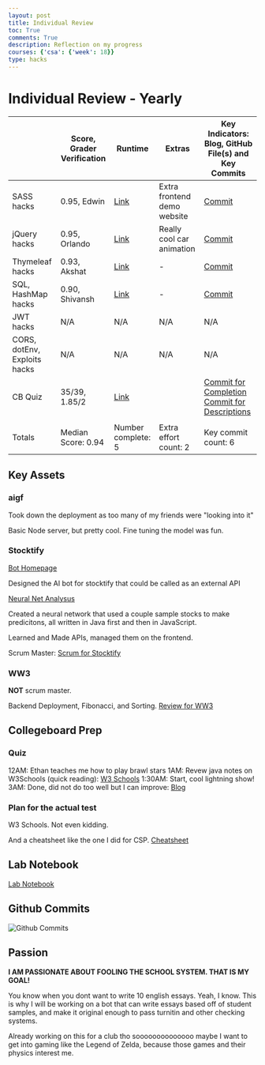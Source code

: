```yaml
---
layout: post
title: Individual Review
toc: True
comments: True
description: Reflection on my progress
courses: {'csa': {'week': 18}}
type: hacks
---
```


# Individual Review - Yearly

|                              | Score, Grader Verification | Runtime                                                                                        | Extras                      | Key Indicators: Blog, GitHub File(s) and Key Commits                                                                                                                                                                                  |
|------------------------------|----------------------------|------------------------------------------------------------------------------------------------|-----------------------------|---------------------------------------------------------------------------------------------------------------------------------------------------------------------------------------------------------------------------------------|
| SASS hacks                   | 0.95, Edwin                | [Link](https://rachit-j.github.io/Rackets-Blog/2023/11/05/P3M-SASSFundamentals_IPYNB_2_.html)  | Extra frontend demo website | [Commit](https://github.com/rachit-j/Rackets-Blog/commit/13a57848ca3441e2b2abe4f3b82705b360391bcf)                                                                                                                                    |
| jQuery hacks                 | 0.95, Orlando              | [Link](https://rachit-j.github.io/Rackets-Blog/2023/12/07/UX_jQuery_CRUD_lesson_IPYNB_2_.html) | Really cool car animation   | [Commit](https://github.com/rachit-j/Rackets-Blog/commit/133cbdeca0450b3377246635c08fba5d26778dbf)                                                                                                                                    |
| Thymeleaf hacks              | 0.93, Akshat               | [Link](https://rachit-j.github.io/Rackets-Blog/2023/12/12/Spring-Thymeleaf_IPYNB_2_.html)      | -                           | [Commit](https://github.com/rachit-j/Rackets-Blog/commit/b59ee1c9615c425970dd750718078f7a69a440f3)                                                                                                                                    |
| SQL, HashMap  hacks          | 0.90, Shivansh             | [Link](https://rachit-j.github.io/Rackets-Blog/2023/12/14/hashlesson_IPYNB_2_.html)            | -                           | [Commit](https://github.com/rachit-j/Rackets-Blog/commit/b59ee1c9615c425970dd750718078f7a69a440f3)                                                                                                                                    |
| JWT hacks                    | N/A                        | N/A                                                                                            | N/A                         | N/A                                                                                                                                                                                                                                   |
| CORS, dotEnv, Exploits hacks | N/A                        | N/A                                                                                            | N/A                         | N/A                                                                                                                                                                                                                                   |
| CB Quiz                      | 35/39, 1.85/2                      | [Link](https://rachit-j.github.io/Rackets-Blog/2023/12/22/2015-MCQ-Reflection.html)            |                             | [Commit for Completion](https://github.com/rachit-j/Rackets-Blog/commit/cdbcc386d0a78f226eb182c8a0da0148c6261fc2) [Commit for Descriptions](https://github.com/rachit-j/Rackets-Blog/commit/fb97a3db5b532c46e7f875d3b463166caa6cb4ee) |
|                              |                            |                                                                                                |                             |                                                                                                                                                                                                                                       |
| Totals                       | Median Score: 0.94         | Number complete: 5                                                                             | Extra effort count: 2       | Key commit count: 6                                                                                                                                                                                                                   |

## Key Assets

### aigf
Took down the deployment as too many of my friends were "looking into it"

Basic Node server, but pretty cool. Fine tuning the model was fun.

### Stocktify

[Bot Homepage](https://stocktifybot.vercel.app/)

Designed the AI bot for stocktify that could be called as an external API

[Neural Net Analysus](https://theoh32.github.io/Stocktify/analysis)

Created a neural network that used a couple sample stocks to make predicitons, all written in Java first and then in JavaScript.

Learned and Made APIs, managed them on the frontend.

Scrum Master: [Scrum for Stocktify](https://app.clickup.com/9011012769/v/l/4-90110133665-1)

### WW3
**NOT** scrum master.

Backend Deployment, Fibonacci, and Sorting. [Review for WW3](https://github.com/rachit-j/ww3/issues/6)

## Collegeboard Prep

### Quiz
12AM: Ethan teaches me how to play brawl stars
1AM: Revew java notes on W3Schools (quick reading): [W3 Schools](https://www.w3schools.com/java/default.asp)
1:30AM: Start, cool lightning show!
3AM: Done, did not do too well but I can improve: [Blog](https://rachit-j.github.io/Rackets-Blog/2023/12/22/2015-MCQ-Reflection.html)

### Plan for the actual test
W3 Schools. Not even kidding. 

And a cheatsheet like the one I did for CSP. [Cheatsheet](1SIuw8PdpQErwUKMoKTv0U7MF7XLb_o7PAzwlGjiFScw)

## Lab Notebook
[Lab Notebook](https://rachit-j.github.io/Rackets-Blog/labnotebook)

## Github Commits
![Github Commits](/Rackets-Blog/images/Github_Commits.png)

## Passion
**I AM PASSIONATE ABOUT FOOLING THE SCHOOL SYSTEM. THAT IS MY GOAL!**

You know when you dont want to write 10 english essays. Yeah, I know. This is why I will be working on a bot that can write essays based off of student samples, and make it original enough to pass turnitin and other checking systems.

Already working on this for a club tho soooooooooooooo maybe I want to get into gaming like the Legend of Zelda, because those games and their physics interest me.




